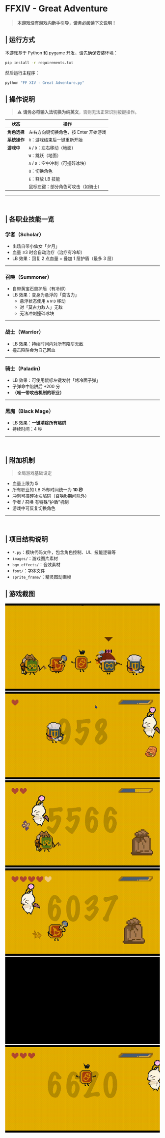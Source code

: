 # FFXIV - Great Adventure

> **本游戏没有游戏内新手引导，请务必阅读下文说明！**
## | 运行方式

本游戏基于 Python 和 pygame 开发，请先确保安装环境：

```bash
pip install -r requirements.txt
```

然后运行主程序：

```bash
python "FF XIV - Great Adventure.py"
```


## | 操作说明
> ⚠️  **请务必将输入法切换为纯英文**，否则无法正常识别按键操作。

| 状态        | 操作             |
|-------------|------------------|
| **角色选择** | 左右方向键切换角色，按 Enter 开始游戏 |           
| **系统操作** | `R`：游戏结束后一键重新开始
|  **游戏中**  | `A` / `D`：左右移动（地面） |
|             | `W`：跳跃（地面） |
|             | `A` / `D`：空中冲刺（可撞碎冰块） |
|             | `Q`：切换角色 |
|             | `E`：释放 LB 技能 |
|             | 鼠标左键：部分角色可攻击（如骑士） |


---
<br>

 ## | 各职业技能一览

###  学者（Scholar）
- 出场自带小仙女「夕月」
- 血量 ≤3 时会自动治疗（治疗有冷却）
- LB 效果：回复 2 点血量 + 叠加 1 层护盾（最多 3 层）

---

###  召唤（Summoner）
- 自带黄宝石兽护盾（有冷却）
- LB 效果：变身为悬浮的「莫古力」
  - 悬浮状态使用 `A` `W` `D` 移动
  - 对「莫古力敌人」无敌
  - 无法冲刺撞碎冰块

---

###  战士（Warrior）
- LB 效果：持续时间内对所有陷阱无敌
- 撞击陷阱会为自己回血

---

###  骑士（Paladin）
- LB 效果：可使用鼠标左键发射「烤冷面子弹」
- 子弹命中陷阱后 +200 分
- **（唯一带攻击机制的职业）**

---

###  黑魔（Black Mage）
- LB 效果：**一键清除所有陷阱**
- 持续时间：4 秒

---
<br>

## | 附加机制
> 全局游戏基础设定
- 血量上限为 **5**
- 所有职业的 LB 冷却时间统一为 **10 秒**
- 冲刺可撞碎冰块陷阱（召唤lb期间除外）
- 学者 / 召唤 有特殊“护盾”机制
- 游戏中可反复切换角色

---
<br>

## | 项目结构说明

- `*.py`：模块代码文件，包含角色控制、UI、技能逻辑等
- `images/`：游戏图片素材
- `bgm_effects/`：音效素材
- `font/`：字体文件
- `sprite_frame/`：精灵图动画帧

## | 游戏截图

![封面图](screenshots/open_sample.gif)
![骑士](screenshots/prd_sample.gif)
![学者](screenshots/sch_sample.gif)
![召唤](screenshots/smn_sample.gif)
![战士](screenshots/war_sample.gif)
![黑魔](screenshots/blm_sample.gif)